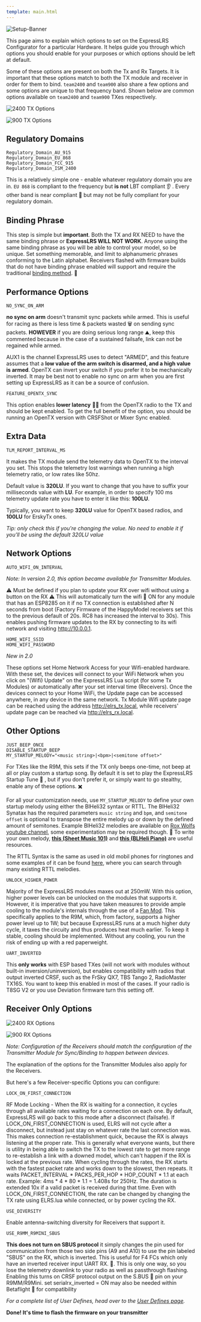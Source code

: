 ```yaml
---
template: main.html
---
```


![Setup-Banner](https://github.com/ExpressLRS/ExpressLRS-Hardware/raw/master/img/quick-start.png)

This page aims to explain which options to set on the ExpressLRS Configurator for a particular Hardware. It helps guide you through which options you should enable for your purposes or which options should be left at default.

Some of these options are present on both the Tx and Rx Targets. It is important that these options match to both the TX module and receiver in order for them to bind. `team2400` and `team900` also share a few options and some options are unique to that frequency band. Shown below are common options available on `team2400` and `team900` TXes respectively.

![2400 TX Options](../assets/images/ConfigurationOptions2400tx.jpg)

![900 TX Options](../assets/images/ConfigurationOptions900tx.jpg)

## Regulatory Domains
```
Regulatory_Domain_AU_915
Regulatory_Domain_EU_868
Regulatory_Domain_FCC_915
Regulatory_Domain_ISM_2400
```
This is a relatively simple one - enable whatever regulatory domain you are in. `EU 868` is compliant to the frequency but **is not** LBT compliant 👂 . Every other band is near compliant 👿  but may not be fully compliant for your regulatory domain. 

## Binding Phrase

This step is simple but **important**. Both the TX and RX NEED to have the same binding phrase or **ExpressLRS WILL NOT WORK**. Anyone using the same binding phrase as you will be able to control your model, so be unique. Set something memorable, and limit to alphanumeric phrases conforming to the Latin alphabet. Receivers flashed with firmware builds that do not have binding phrase enabled will support and require the traditional [binding method](../../quick-start/binding/). 📜 

## Performance Options
```
NO_SYNC_ON_ARM
```
**no sync on arm** doesn't transmit sync packets while armed. This is useful for racing as there is less time & packets wasted 🗑️ on sending sync packets. **HOWEVER** if you are doing serious long range ⛰️, keep this commented because in the case of a sustained failsafe, link can not be regained while armed.

AUX1 is the channel ExpressLRS uses to detect "ARMED", and this feature assumes that a **low value of the arm switch is disarmed, and a high value is armed**. OpenTX can invert your switch if you prefer it to be mechanically inverted. It may be best not to enable no sync on arm when you are first setting up ExpressLRS as it can be a source of confusion.

```
FEATURE_OPENTX_SYNC
```
This option enables **lower latency** 🏃‍♂️ from the OpenTX radio to the TX and should be kept enabled. To get the full benefit of the option, you should be running an OpenTX version with CRSFShot or Mixer Sync enabled.

## Extra Data

```
TLM_REPORT_INTERVAL_MS
```
It makes the TX module send the telemetry data to OpenTX to the interval you set. This stops the telemetry lost warnings when running a high telemetry ratio, or low rates like 50hz.
     
Default value is **320LU**. If you want to change that you have to suffix your milliseconds value with **LU**. For example, in order to specify 100 ms telemetry update rate you have to enter it like this: **100LU**.

Typically, you want to keep **320LU** value for OpenTX based radios, and **100LU** for ErskyTx ones.

*Tip: only check this if you're changing the value. No need to enable it if you'll be using the default 320LU value*

## Network Options

```
AUTO_WIFI_ON_INTERVAL
```
*Note: In version 2.0, this option became available for Transmitter Modules.*

⚠️ Must be defined if you plan to update your RX over wifi without using a button on the RX ⚠️ This will automatically turn the wifi 📶 ON for any module that has an ESP8285 on it if no TX connection is established after N seconds from boot (Factory Firmware of the HappyModel receivers set this to the previous default of 20s. RC8 has increased the interval to 30s). This enables pushing firmware updates to the RX by connecting to its wifi network and visiting http://10.0.0.1.

```
HOME_WIFI_SSID
HOME_WIFI_PASSWORD
```
*New in 2.0*

These options set Home Network Access for your Wifi-enabled hardware. With these set, the devices will connect to your WiFi Network when you click on "(Wifi) Update" on the ExpressLRS Lua script (for some Tx Modules) or automatically after your set interval time (Receivers). Once the devices connect to your Home WiFi, the Update page can be accessed anywhere, in any device in the same network. Tx Module Wifi update page can be reached using the address http://elrs_tx.local, while receivers' update page can be reached via http://elrs_rx.local.

## Other Options

```
JUST_BEEP_ONCE
DISABLE_STARTUP_BEEP
MY_STARTUP_MELODY="<music string>|<bpm>|<semitone offset>"
```
For TXes like the R9M, this sets if the TX only beeps one-time, not beep at all or play custom a startup song. By default it is set to play the ExpressLRS Startup Tune 🎼 , but if you don't prefer it, or simply want to go stealthy, enable any of these options. ✖️
 
For all your customization needs, use `MY_STARTUP_MELODY` to define your own startup melody using either the BlHeli32 syntax or RTTL. 
The BlHeli32 Synatax has the required parameters `music string` and `bpm`, and `semitone offset` is optional to transpose the entire melody up or down by the defined amount of semitones. Example BlHeli32 melodies are available on [Rox Wolfs youtube channel](https://www.youtube.com/playlist?list=PL_O0XT_1mZinetucKyuBUvkju8P7DEg-v), some experimentation may be required though. :musical_note: To write your own melody, **[this (Sheet Music 101)](https://github.com/nseidle/AxelF_DoorBell/wiki/How-to-convert-sheet-music-into-an-Arduino-Sketch)** and **[this (BLHeli Piano)](https://dra6n.github.io/blhelikeyboard.github.io/)** are useful resources.

The RTTL Syntax is the same as used in old mobil phones for ringtones and some examples of it can be found [here](http://esctunes.com/), where you can search through many existing RTTL melodies.

```
UNLOCK_HIGHER_POWER 
```
Majority of the ExpressLRS modules maxes out at 250mW. With this option, higher power levels can be unlocked on the modules that supports it. However, it is imperative that you have taken measures to provide ample cooling to the module's internals through the use of a [Fan Mod](../../hardware/fan-mod/). This specifically applies to the R9M, which, from factory, supports a higher power level up to 1W; but because ExpressLRS runs at a much higher duty cycle, it taxes the circuity and thus produces heat much earlier. To keep it stable, cooling should be implemented. Without any cooling, you run the risk of ending up with a red paperweight.

```
UART_INVERTED
```
This **only works** with ESP based TXes (will not work with modules without built-in inversion/uninversion), but enables compatibility with radios that output inverted CRSF, such as the FrSky QX7, TBS Tango 2, RadioMaster TX16S. You want to keep this enabled in most of the cases. If your radio is T8SG V2 or you use Deviation firmware turn this setting off.

## Receiver Only Options ##

![2400 RX Options](../assets/images/ConfigurationOptions2400rx.jpg)

![900 RX Options](../assets/images/ConfigurationOptions900rx.jpg)

*Note: Configuration of the Receivers should match the configuration of the Transmitter Module for Sync/Binding to happen between devices.*

The explanation of the options for the Transmitter Modules also apply for the Receivers.

But here's a few Receiver-specific Options you can configure:

```
LOCK_ON_FIRST_CONNECTION
```
RF Mode Locking - When the RX is waiting for a connection, it cycles through all available rates waiting for a connection on each one. By default, ExpressLRS will go back to this mode after a disconnect (failsafe). If LOCK_ON_FIRST_CONNECTION is used, ELRS will not cycle after a disconnect, but instead just stay on whatever rate the last connection was. This makes connection re-establishment quick, because the RX is always listening at the proper rate. This is generally what everyone wants, but there is utility in being able to switch the TX to the lowest rate to get more range to re-establish a link with a downed model, which can't happen if the RX is locked at the previous rate.
When cycling through the rates, the RX starts with the fastest packet rate and works down to the slowest, then repeats. It waits PACKET_INTERVAL * PACKS_PER_HOP * HOP_COUNT * 1.1 at each rate. Example: 4ms * 4 * 80 * 1.1 = 1.408s for 250Hz. The duration is extended 10x if a valid packet is received during that time. Even with LOCK_ON_FIRST_CONNECTION, the rate can be changed by changing the TX rate using ELRS.lua while connected, or by power cycling the RX.

```
USE_DIVERSITY
```
Enable antenna-switching diversity for Receivers that support it.

```
USE_R9MM_R9MINI_SBUS
```
**This does not turn on SBUS protocol** it simply changes the pin used for communication from those two side pins (A9 and A10) to use the pin labeled "SBUS" on the RX, which is inverted. This is useful for F4 FCs which only have an inverted receiver input UART RX. 🔼. This is only one way, so you lose the telemetry downlink to your radio as well as passthrough flashing. Enabling this turns on CRSF protocol output on the S.BUS 🚌 pin on your R9MM/R9Mini. set serialrx_inverted = ON may also be needed within Betaflight 🐝 for compatibility

*For a complete list of User Defines, head over to the [User Defines page](../../software/user-defines/).*

**Done! It's time to flash the firmware on your transmitter**
